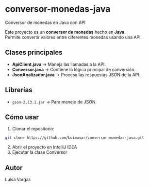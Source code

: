 # conversor-monedas-java
Conversor de monedas en Java con API

Este proyecto es un **conversor de monedas** hecho en **Java**.  
Permite convertir valores entre diferentes monedas usando una API.

## Clases principales

- **ApiClient.java** → Maneja las llamadas a la API.
- **Conversor.java** → Contiene la lógica principal de conversión.
- **JsonAnalizador.java** → Procesa las respuestas JSON de la API.

## Librerías

- `gson-2.13.1.jar` → Para manejo de JSON.

## Cómo usar

1. Clonar el repositorio:
```bash
git clone https://github.com/Luimavar/conversor-monedas-java.git
```   
2. Abrir el proyecto en IntelliJ IDEA
3. Ejecutar la clase Conversor




## Autor

Luisa Vargas